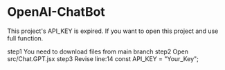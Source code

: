 # OpenAI-ChatBot

This project's API_KEY is expired.
If you want to open this project and use full function.

step1  You need to download files from main branch
step2  Open src/Chat.GPT.jsx
step3  Revise line:14  const API_KEY = "Your_Key";

